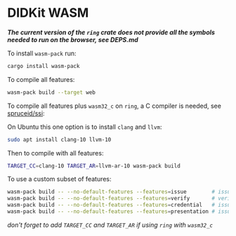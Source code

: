 # DIDKit WASM

_**The current version of the `ring` crate does not provide all the symbols
needed to run on the browser, see DEPS.md**_


To install `wasm-pack` run:

```bash
cargo install wasm-pack
```

To compile all features:
```bash
wasm-pack build --target web
```

To compile all features plus `wasm32_c` on `ring`, a C compiler is needed, see
[spruceid/ssi](https://github.com/spruceid/didkit/tree/wasm):

On Ubuntu this one option is to install `clang` and `llvm`:
```bash
sudo apt install clang-10 llvm-10
```

Then to compile with all features:
```bash
TARGET_CC=clang-10 TARGET_AR=llvm-ar-10 wasm-pack build
```

To use a custom subset of features:
```bash
wasm-pack build -- --no-default-features --features=issue        # issue credential/presentation
wasm-pack build -- --no-default-features --features=verify       # verify credential/presentation
wasm-pack build -- --no-default-features --features=credential   # issue/verify credential
wasm-pack build -- --no-default-features --features=presentation # issue/verify presentation
```
*don't forget to add `TARGET_CC` and `TARGET_AR` if using `ring` with `wasm32_c`*
